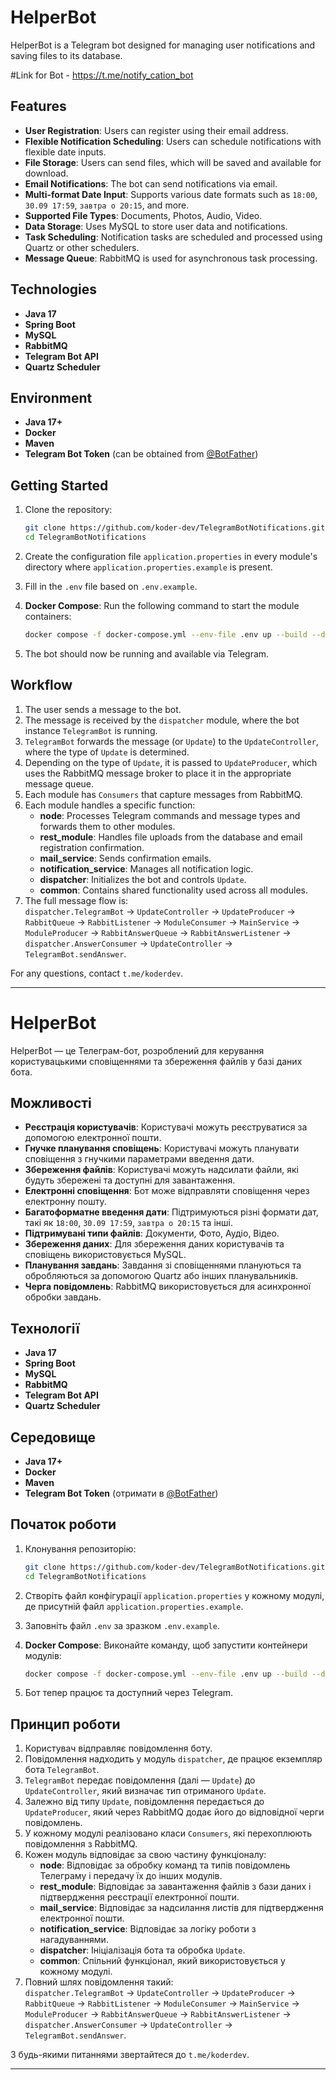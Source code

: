
# HelperBot

HelperBot is a Telegram bot designed for managing user notifications and saving files to its database.

#Link for Bot - https://t.me/notify_cation_bot

## Features

- **User Registration**: Users can register using their email address.
- **Flexible Notification Scheduling**: Users can schedule notifications with flexible date inputs.
- **File Storage**: Users can send files, which will be saved and available for download.
- **Email Notifications**: The bot can send notifications via email.
- **Multi-format Date Input**: Supports various date formats such as `18:00`, `30.09 17:59`, `завтра о 20:15`, and more.
- **Supported File Types**: Documents, Photos, Audio, Video.
- **Data Storage**: Uses MySQL to store user data and notifications.
- **Task Scheduling**: Notification tasks are scheduled and processed using Quartz or other schedulers.
- **Message Queue**: RabbitMQ is used for asynchronous task processing.

## Technologies

- **Java 17**
- **Spring Boot**
- **MySQL**
- **RabbitMQ**
- **Telegram Bot API**
- **Quartz Scheduler**

## Environment

- **Java 17+**
- **Docker**
- **Maven**
- **Telegram Bot Token** (can be obtained from [@BotFather](https://t.me/BotFather))

## Getting Started

1. Clone the repository:

   ```bash
   git clone https://github.com/koder-dev/TelegramBotNotifications.git
   cd TelegramBotNotifications
   ```

2. Create the configuration file `application.properties` in every module's directory where `application.properties.example` is present.

3. Fill in the `.env` file based on `.env.example`.

4. **Docker Compose**: Run the following command to start the module containers:

   ```bash
   docker compose -f docker-compose.yml --env-file .env up --build --detach
   ```

5. The bot should now be running and available via Telegram.

## Workflow

1. The user sends a message to the bot.
2. The message is received by the `dispatcher` module, where the bot instance `TelegramBot` is running.
3. `TelegramBot` forwards the message (or `Update`) to the `UpdateController`, where the type of `Update` is determined.
4. Depending on the type of `Update`, it is passed to `UpdateProducer`, which uses the RabbitMQ message broker to place it in the appropriate message queue.
5. Each module has `Consumers` that capture messages from RabbitMQ.
6. Each module handles a specific function:
    - **node**: Processes Telegram commands and message types and forwards them to other modules.
    - **rest_module**: Handles file uploads from the database and email registration confirmation.
    - **mail_service**: Sends confirmation emails.
    - **notification_service**: Manages all notification logic.
    - **dispatcher**: Initializes the bot and controls `Update`.
    - **common**: Contains shared functionality used across all modules.
7. The full message flow is:  
   `dispatcher.TelegramBot` -> `UpdateController` -> `UpdateProducer` -> `RabbitQueue` -> `RabbitListener` -> `ModuleConsumer` -> `MainService` -> `ModuleProducer` -> `RabbitAnswerQueue` -> `RabbitAnswerListener` -> `dispatcher.AnswerConsumer` -> `UpdateController` -> `TelegramBot.sendAnswer`.

For any questions, contact `t.me/koderdev`.


---

# HelperBot

HelperBot — це Телеграм-бот, розроблений для керування користувацькими сповіщеннями та збереження файлів у базі даних бота.

## Можливості

- **Реєстрація користувачів**: Користувачі можуть реєструватися за допомогою електронної пошти.
- **Гнучке планування сповіщень**: Користувачі можуть планувати сповіщення з гнучкими параметрами введення дати.
- **Збереження файлів**: Користувачі можуть надсилати файли, які будуть збережені та доступні для завантаження.
- **Електронні сповіщення**: Бот може відправляти сповіщення через електронну пошту.
- **Багатоформатне введення дати**: Підтримуються різні формати дат, такі як `18:00`, `30.09 17:59`, `завтра о 20:15` та інші.
- **Підтримувані типи файлів**: Документи, Фото, Аудіо, Відео.
- **Збереження даних**: Для збереження даних користувачів та сповіщень використовується MySQL.
- **Планування завдань**: Завдання зі сповіщеннями плануються та обробляються за допомогою Quartz або інших планувальників.
- **Черга повідомлень**: RabbitMQ використовується для асинхронної обробки завдань.

## Технології

- **Java 17**
- **Spring Boot**
- **MySQL**
- **RabbitMQ**
- **Telegram Bot API**
- **Quartz Scheduler**

## Середовище

- **Java 17+**
- **Docker** 
- **Maven** 
- **Telegram Bot Token** (отримати в [@BotFather](https://t.me/BotFather))

## Початок роботи

1. Клонування репозиторію:

   ```bash
   git clone https://github.com/koder-dev/TelegramBotNotifications.git
   cd TelegramBotNotifications
   ```

2. Створіть файл конфігурації `application.properties` у кожному модулі, де присутній файл `application.properties.example`.

3. Заповніть файл `.env` за зразком `.env.example`.

4. **Docker Compose**: Виконайте команду, щоб запустити контейнери модулів:

   ```bash
   docker compose -f docker-compose.yml --env-file .env up --build --detach
   ```

5. Бот тепер працює та доступний через Telegram.

## Принцип роботи

1. Користувач відправляє повідомлення боту.
2. Повідомлення надходить у модуль `dispatcher`, де працює екземпляр бота `TelegramBot`.
3. `TelegramBot` передає повідомлення (далі — `Update`) до `UpdateController`, який визначає тип отриманого `Update`.
4. Залежно від типу `Update`, повідомлення передається до `UpdateProducer`, який через RabbitMQ додає його до відповідної черги повідомлень.
5. У кожному модулі реалізовано класи `Consumers`, які перехоплюють повідомлення з RabbitMQ.
6. Кожен модуль відповідає за свою частину функціоналу:
    - **node**: Відповідає за обробку команд та типів повідомлень Телеграму і передачу їх до інших модулів.
    - **rest_module**: Відповідає за завантаження файлів з бази даних і підтвердження реєстрації електронної пошти.
    - **mail_service**: Відповідає за надсилання листів для підтвердження електронної пошти.
    - **notification_service**: Відповідає за логіку роботи з нагадуваннями.
    - **dispatcher**: Ініціалізація бота та обробка `Update`.
    - **common**: Спільний функціонал, який використовується у кожному модулі.
7. Повний шлях повідомлення такий:  
   `dispatcher.TelegramBot` -> `UpdateController` -> `UpdateProducer` -> `RabbitQueue` -> `RabbitListener` -> `ModuleConsumer` -> `MainService` -> `ModuleProducer` -> `RabbitAnswerQueue` -> `RabbitAnswerListener` -> `dispatcher.AnswerConsumer` -> `UpdateController` -> `TelegramBot.sendAnswer`.

З будь-якими питаннями звертайтеся до `t.me/koderdev`.

---
